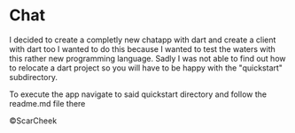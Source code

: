 # Chat
I decided to create a completly new chatapp with dart and create a client with dart too
I wanted to do this because I wanted to test the waters with this rather new programming language.
Sadly I was not able to find out how to relocate a dart project so you will have to be happy with the "quickstart" subdirectory.

To execute the app navigate to said quickstart directory and follow the readme.md file there

©ScarCheek